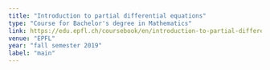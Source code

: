 ```yaml
---
title: "Introduction to partial differential equations"
type: "Course for Bachelor's degree in Mathematics"
link: https://edu.epfl.ch/coursebook/en/introduction-to-partial-differential-equations-MATH-305
venue: "EPFL"
year: "fall semester 2019"
label: "main"
---
```


